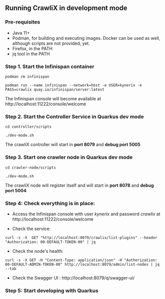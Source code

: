 ## Running CrawliX in development mode

### Pre-requisites

- Java 11+
- Podman, for building and executing images. Docker can be used as well, although scripts are not provided, yet.
- Firefox, in the PATH
- jq tool in the PATH

### **Step 1**. Start the Infinispan container
```
podman rm infinispan

podman run --name infinispan --network=host -e USER=kynerix -e PASS=crawlix quay.io/infinispan/server:latest
```
The Infinispan console will become available at http://localhost:11222/console/welcome

### **Step 2**. Start the Controller Service in Quarkus dev mode
```
cd controller/scripts

./dev-mode.sh 
```

The crawliX controller will start in **port 8079** and **debug port 5005**


### **Step 3**. Start one crawler node in Quarkus dev mode
```
cd crawler-node/scripts

./dev-mode.sh 
```

The crawliX node will register itself and will start in **port 8078** and **debug port 5004**

### **Step 4**: Check everything is in place:

- Access the Infinispan console with user *kynerix* and password *crawlix* at http://localhost:11222/console/welcome


- Check the service:
```
curl -s -X  GET "http://localhost:8079/crawlix/list-plugins" --header "Authorization: 00-DEFAULT-TOKEN-00" | jq
```

- Check the node's health:

```
curl -s -X GET -H "Content-Type: application/json" -H "Authorization: 00-DEFAULT-ADMIN-TOKEN-00" http://localhost:8079/admin/list-nodes | jq --tab
```

- Check the Swagger UI : http://localhost:8079/q/swagger-ui/

### **Step 5**: Start developing with Quarkus

